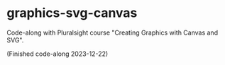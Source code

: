 # graphics-svg-canvas

Code-along with Pluralsight course "Creating Graphics with Canvas and SVG".

(Finished code-along 2023-12-22)
